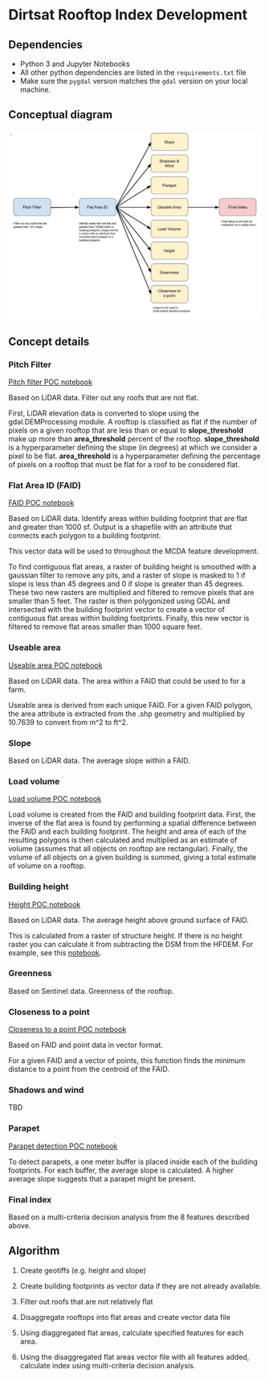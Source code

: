 # Dirtsat Rooftop Index Development

## Dependencies
- Python 3 and Jupyter Notebooks
- All other python dependencies are listed in the `requirements.txt` file
- Make sure the `pygdal` version matches the `gdal` version on your local machine. 

## Conceptual diagram
![concept diagram](imgs/RooftopIndexWorkflow.jpg)

## Concept details

### Pitch Filter
[Pitch filter POC notebook](poc/roof_pitch/lidar_roof_pitch.ipynb)

Based on LiDAR data. Filter out any roofs that are not flat. 

First, LiDAR elevation data is converted to slope using the gdal.DEMProcessing module. A rooftop is classified as flat if the number of pixels on a given rooftop that are less than or equal to **slope_threshold** make up more than **area_threshold** percent of the rooftop. **slope_threshold** is a hyperparameter defining the slope (in degrees) at which we consider a pixel to be flat. **area_threshold** is a hyperparameter defining the percentage of pixels on a rooftop that must be flat for a roof to be considered flat. 

### Flat Area ID (FAID)
[FAID POC notebook](poc/useable_area/flat_area.ipynb)

Based on LiDAR data. Identify areas within building footprint that are flat and greater than 1000 sf. Output is a shapefile with an attribute that connects each polygon to a building footprint. 

This vector data will be used to throughout the MCDA feature development. 

To find contiguous flat areas, a raster of building height is smoothed with a gaussian filter to remove any pits, and a raster of slope is masked to 1 if slope is less than 45 degrees and 0 if slope is greater than 45 degrees. These two new rasters are multiplied and filtered to remove pixels that are smaller than 5 feet. The raster is then polygonized using GDAL and intersected with the building footprint vector to create a vector of contiguous flat areas within building footprints. Finally, this new vector is filtered to remove flat areas smaller than 1000 square feet. 


### Useable area
[Useable area POC notebook](poc/useable_area/flat_area.ipynb)

Based on LiDAR data. The area within a FAID that could be used to for a farm. 

Useable area is derived from each unique FAID. For a given FAID polygon, the area attribute is extracted from the .shp geometry and multiplied by 10.7639 to convert from m^2 to ft^2.

### Slope
Based on LiDAR data. The average slope within a FAID.

### Load volume
[Load volume POC notebook](poc/load_capacity/load_capacity.ipynb)

Load volume is created from the FAID and building footprint data. First, the inverse of the flat area is found by performing a spatial difference between the FAID and each building footprint. The height and area of each of the resulting polygons is then calculated and multiplied as an estimate of volume (assumes that all objects on rooftop are rectangular). Finally, the volume of all objects on a given building is summed, giving a total estimate of volume on a rooftop.

### Building height
[Height POC notebook](poc/roof_height/roof_height.ipynb)

Based on LiDAR data. The average height above ground surface of FAID.

This is calculated from a raster of structure height. If there is no height raster you can calculate it from subtracting the DSM from the HFDEM. For example, see this [notebook](roof_height/caculate_height_raster.ipynb).  

### Greenness
Based on Sentinel data. Greenness of the rooftop. 

### Closeness to a point
[Closeness to a point POC notebook](poc/closeness_to_point/closeness_to_point.ipynb)

Based on FAID and point data in vector format. 

For a given FAID and a vector of points, this function finds the minimum distance to a point from the centroid of the FAID.

### Shadows and wind
TBD

### Parapet
[Parapet detection POC notebook](poc/parapets/parapet_detection.ipynb)

To detect parapets, a one meter buffer is placed inside each of the building footprints. For each buffer, the average slope is calculated. A higher average slope suggests that a parapet might be present. 

### Final index
Based on a multi-criteria decision analysis from the 8 features described above. 

## Algorithm

1. Create geotiffs (e.g. height and slope)

2. Create building footprints as vector data if they are not already available.

3. Filter out roofs that are not relatively flat

4. Disaggregate rooftops into flat areas and create vector data file

5. Using diaggregated flat areas, calculate specified features for each area.

6. Using the disaggregated flat areas vector file with all features added, calculate index using multi-criteria decision analysis.  
